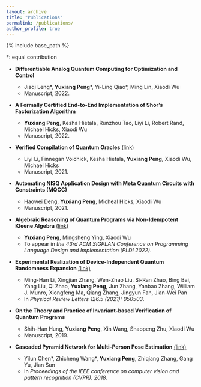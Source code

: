 ```yaml
---
layout: archive
title: "Publications"
permalink: /publications/
author_profile: true
---
```


{% include base_path %}

\*: equal contribution

* **Differentiable Analog Quantum Computing for Optimization and Control**
	* Jiaqi Leng\*, **Yuxiang Peng**\*, Yi-Ling Qiao*, Ming Lin, Xiaodi Wu
	* Manuscript, 2022.

* **A Formally Certified End-to-End Implementation of Shor’s Factorization Algorithm**
	* **Yuxiang Peng**, Kesha Hietala, Runzhou Tao, Liyi Li, Robert Rand, Michael Hicks, Xiaodi Wu
	* Manuscript, 2022.

* **Verified Compilation of Quantum Oracles** [(link)](https://arxiv.org/abs/2112.06700)
	* Liyi Li, Finnegan Voichick, Kesha Hietala, **Yuxiang Peng**, Xiaodi Wu, Michael Hicks
	* Manuscript, 2021. 

* **Automating NISQ Application Design with Meta Quantum Circuits with Constraints (MQCC)**
	* Haowei Deng, **Yuxiang Peng**, Micheal Hicks, Xiaodi Wu
	* Manuscript, 2021.

* **Algebraic Reasoning of Quantum Programs via Non-Idempotent Kleene Algebra** [(link)](https://arxiv.org/abs/2110.07018)
	* **Yuxiang Peng**, Mingsheng Ying, Xiaodi Wu
	* To appear in *the 43rd ACM SIGPLAN Conference on Programming Language Design and Implementation (PLDI 2022)*.

* **Experimental Realization of Device-Independent Quantum Randomness Expansion** [(link)](https://arxiv.org/abs/1902.07529)
	* Ming-Han Li, Xingjian Zhang, Wen-Zhao Liu, Si-Ran Zhao, Bing Bai, Yang Liu, Qi Zhao, **Yuxiang Peng**, Jun Zhang, Yanbao Zhang, William J. Munro, Xiongfeng Ma, Qiang Zhang, Jingyun Fan, Jian-Wei Pan
	* In *Physical Review Letters 126.5 (2021): 050503*.

* **On the Theory and Practice of Invariant-based Verification of Quantum Programs**
	* Shih-Han Hung, **Yuxiang Peng**, Xin Wang, Shaopeng Zhu, Xiaodi Wu
	* Manuscript, 2019.

* **Cascaded Pyramid Network for Multi-Person Pose Estimation** [(link)](https://openaccess.thecvf.com/content_cvpr_2018/papers/Chen_Cascaded_Pyramid_Network_CVPR_2018_paper.pdf)
	* Yilun Chen\*, Zhicheng Wang\*, **Yuxiang Peng**, Zhiqiang Zhang, Gang Yu, Jian Sun
	* In *Proceedings of the IEEE conference on computer vision and pattern recognition (CVPR). 2018*.
